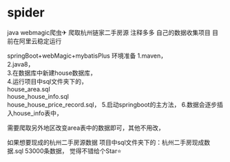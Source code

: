 # spider
java webmagic爬虫✈  爬取杭州链家二手房源 注释多多 自己的数据收集项目 目前在阿里云稳定运行

springBoot+webMagic+mybatisPlus
环境准备
1.maven，         
2.java8，    
3.在数据库中新建house数据库，        
4.运行项目中sql文件夹下的，   
house_area.sql                               
house_house_info.sql                           
house_house_price_record.sql， 
5.启动springboot的主方法，
6.数据会逐步插入house_info表中，
          

需要爬取另外地区改变area表中的数据即可，其他不用改，

如果想要现成的杭州二手房源数据  项目中sql文件夹下的：杭州二手房现成数据.sql 53000条数据，
觉得不错给个Star⭐

